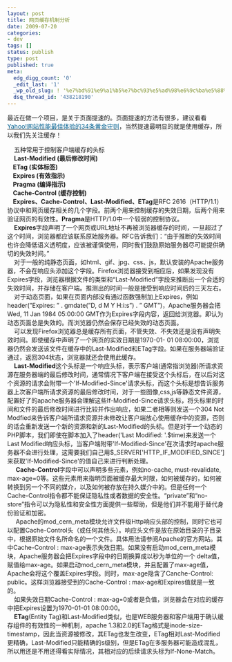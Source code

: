 ```yaml
---
layout: post
title: 网页缓存机制分析
date: 2009-07-20
categories:
- dev
tags: []
status: publish
type: post
published: true
meta:
  edg_digg_count: '0'
  _edit_last: '1'
  _wp_old_slug: ! '%e7%bd%91%e9%a1%b5%e7%bc%93%e5%ad%98%e6%9c%ba%e5%88%b6%e5%88%86%e6%9e%90'
  dsq_thread_id: '438218190'
---
```

<p>最近在做一个项目，是关于页面提速的。页面提速的方法有很多，建议看看<a href="http://developer.yahoo.com/performance/rules.html" target="_blank"><font color="#006091">Yahoo!网站性能最佳体验的34条黄金守则</font></a>，当然提速最明显的就是使用缓存，所以我们先关注缓存！</p>
<div>&nbsp;&nbsp;&nbsp; 五种常用于控制客户端缓存的头标<br />
&nbsp;&nbsp;&nbsp; <strong>Last-Modified (最后修改时间)&nbsp;<br />
&nbsp;&nbsp;&nbsp;&nbsp;ETag (实体标签)&nbsp;<br />
&nbsp;&nbsp;&nbsp;&nbsp;Expires (有效指示) <br />
&nbsp;&nbsp;&nbsp; Pragma (编译指示)&nbsp;<br />
&nbsp;&nbsp;&nbsp;&nbsp;Cache-Control (缓存控制) </strong></div>
<div><strong>&nbsp;&nbsp;&nbsp; Expires、Cache-Control、Last-Modified、ETag</strong>是RFC 2616（HTTP/1.1）协议中和网页缓存相关的几个字段。前两个用来控制缓存的失效日期，后两个用来验证网页的有效性。<strong>Pragma</strong>是HTTP/1.0中一个较弱的控制协议。</div>
<div>&nbsp;&nbsp;&nbsp; <strong>Expires</strong>字段声明了一个网页或URL地址不再被浏览器缓存的时间，一旦超过了这个时间，浏览器都应该联系原始服务器。RFC告诉我们：&ldquo;由于推断的失效时间也许会降低语义透明度，应该被谨慎使用，同时我们鼓励原始服务器尽可能提供确切的失效时间。&rdquo;
<div>&nbsp;&nbsp;&nbsp; 对于一般的纯静态页面，如html、gif、jpg、css、js，默认安装的Apache服务器，不会在响应头添加这个字段。Firefox浏览器接受到相应后，如果发现没有Expires字段，浏览器根据文件的类型和&ldquo;Last-Modified&rdquo;字段来推断出一个合适的失效时间，并存储在客户端。推测出的时间一般是接受到响应时间后的三天左右。</div>
<div>
<div>&nbsp;&nbsp;&nbsp; 对于动态页面，如果在页面内部没有通过函数强制加上Expires，例如header(&rdquo;Expires: &rdquo; . gmdate(&rdquo;D, d M Y H:i:s&rdquo;) . &rdquo; GMT&rdquo;)，Apache服务器会把Wed, 11 Jan 1984 05:00:00 GMT作为Expires字段内容，返回给浏览器。即认为动态页面总是失效的。而浏览器仍然会保存已经失效的动态页面。</div>
<div>&nbsp;&nbsp;&nbsp; 可以发现Firefox浏览器总是缓存所有页面，不管失效、不失效还是没有声明失效时间。即使缓存中声明了一个网页的实效日期是1970-01- 01 08:00:00，浏览器仍然会发送该文件在缓存中的Last-Modified和ETag字段。如果在服务器端验证通过，返回304状态，浏览器就还会使用此缓存。</div>
<div>&nbsp;&nbsp;&nbsp; <strong>Last-Modified</strong>这个头标是一个响应头标，表示客户端(通常指浏览器)所请求资源在服务器端的最后修改时间，通常情况下客户端在接受这个头标后，在以后对这个资源的请求会附带一个'If-Modified-Since'请求头标，而这个头标是想告诉服务器上次客户端所请求资源的最后修改时间，对于一些图像,css,js等静态文件资源，配置好了的apache服务器会理解这些If-Modified-Since请求头标，将头标里的时间和文件的最后修改时间进行比较并作出响应，如果二者相等则发送一个304 Not Modfied来告诉客户端所请求资源并未修改让客户端放心使用缓存中的资源，否则的话会重新发送一个新的资源和新的Last-Modified的头标。但是对于一个动态的PHP脚本，我们即使在脚本加入了header('Last Modified: '.$time)来发送一个Last Modified响应头标，当客户端附带'If-Modified-Since'在次请求时apache服务器不会进行处理，这需要我们自己用$_SERVER['HTTP_IF_MODIFIED_SINCE']来获取'If-Modified-Since'的值自己来进行判断处理。</div>
<div>&nbsp;&nbsp;&nbsp;&nbsp; <strong>Cache-Control</strong>字段中可以声明多些元素，例如no-cache, must-revalidate, max-age=0等。这些元素用来指明页面被缓存最大时限，如何被缓存的，如何被转换到另一个不同的媒介，以及如何被存放在持久媒介中的。但是任何一个 Cache-Control指令都不能保证隐私性或者数据的安全性。&ldquo;private&rdquo;和&ldquo;no-store&rdquo;指令可以为隐私性和安全性方面提供一些帮助，但是他们并不能用于替代身份验证和加密。
<div>&nbsp;&nbsp;&nbsp;&nbsp; Apache的mod_cern_meta模块允许文件级Http响应头部的控制，同时它也可以配置Cache-Control头（或任何其他头）。响应头文件是放在原始目录的子目录中，根据原始文件名所命名的一个文件。具体用法请参阅Apache的官方网站。其中Cache-Control : max-age表示失效日期。如果没有启动mod_cern_meta模块，Apache服务器会把Expires字段中的日期换算成以秒为单位的一个 delta值，赋值给max-age。如果启动mod_cern_meta模块，并且配置了max-age值，Apache会将这个覆盖Expires字段。同时，max-age隐含了Canche-Control: public。这样浏览器接受到的Cache-Control : max-age和Expires值就是一致的。</div>
<div>&nbsp;&nbsp;&nbsp; 如果失效日期Cache-Control : max-ag=0或者是负值，浏览器会在对应的缓存中把Expires设置为1970-01-01 08:00:00。</div>
<div>&nbsp;&nbsp;&nbsp; <strong>ETag</strong>(Entity Tag)和Last-Modified类似，也是WEB服务器和客户端用于确认缓存组件的有效性的一种机制，apache 1.3和2.0的ETag格式是inode-size-timestamp，因此当资源被修改，其ETag也发生改变，ETag相对Last-Modified更精确，Last-Modified只能精确的s级别，但是ETag在多服务器可能造成混乱，所以用还是不用还得看实际情况，其相对应的后续请求头标为If-None-Match。</div>
</div>
</div>
</div>
